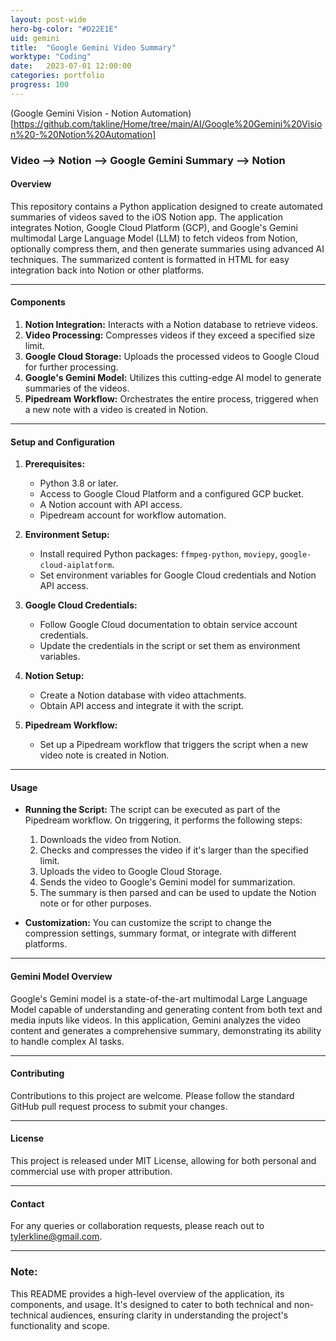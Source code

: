 ```yaml
---
layout: post-wide
hero-bg-color: "#D22E1E"
uid: gemini
title:  "Google Gemini Video Summary"
worktype: "Coding"
date:   2023-07-01 12:00:00
categories: portfolio
progress: 100
---
```


(Google Gemini Vision - Notion Automation)[https://github.com/takline/Home/tree/main/AI/Google%20Gemini%20Vision%20-%20Notion%20Automation]


### Video --> Notion --> Google Gemini Summary --> Notion

#### **Overview**

This repository contains a Python application designed to create automated summaries of videos saved to the iOS Notion app. The application integrates Notion, Google Cloud Platform (GCP), and Google's Gemini multimodal Large Language Model (LLM) to fetch videos from Notion, optionally compress them, and then generate summaries using advanced AI techniques. The summarized content is formatted in HTML for easy integration back into Notion or other platforms.

---

#### **Components**

1. **Notion Integration:** Interacts with a Notion database to retrieve videos.
2. **Video Processing:** Compresses videos if they exceed a specified size limit.
3. **Google Cloud Storage:** Uploads the processed videos to Google Cloud for further processing.
4. **Google's Gemini Model:** Utilizes this cutting-edge AI model to generate summaries of the videos.
5. **Pipedream Workflow:** Orchestrates the entire process, triggered when a new note with a video is created in Notion.

---

#### **Setup and Configuration**

1. **Prerequisites:**
    - Python 3.8 or later.
    - Access to Google Cloud Platform and a configured GCP bucket.
    - A Notion account with API access.
    - Pipedream account for workflow automation.

2. **Environment Setup:**
    - Install required Python packages: `ffmpeg-python`, `moviepy`, `google-cloud-aiplatform`.
    - Set environment variables for Google Cloud credentials and Notion API access.

3. **Google Cloud Credentials:**
    - Follow Google Cloud documentation to obtain service account credentials.
    - Update the credentials in the script or set them as environment variables.

4. **Notion Setup:**
    - Create a Notion database with video attachments.
    - Obtain API access and integrate it with the script.

5. **Pipedream Workflow:**
    - Set up a Pipedream workflow that triggers the script when a new video note is created in Notion.

---

#### **Usage**

- **Running the Script:**
  The script can be executed as part of the Pipedream workflow. On triggering, it performs the following steps:
  1. Downloads the video from Notion.
  2. Checks and compresses the video if it's larger than the specified limit.
  3. Uploads the video to Google Cloud Storage.
  4. Sends the video to Google's Gemini model for summarization.
  5. The summary is then parsed and can be used to update the Notion note or for other purposes.

- **Customization:**
  You can customize the script to change the compression settings, summary format, or integrate with different platforms.

---

#### **Gemini Model Overview**

Google's Gemini model is a state-of-the-art multimodal Large Language Model capable of understanding and generating content from both text and media inputs like videos. In this application, Gemini analyzes the video content and generates a comprehensive summary, demonstrating its ability to handle complex AI tasks.

---

#### **Contributing**

Contributions to this project are welcome. Please follow the standard GitHub pull request process to submit your changes.

---

#### **License**

This project is released under MIT License, allowing for both personal and commercial use with proper attribution.

---

#### **Contact**

For any queries or collaboration requests, please reach out to tylerkline@gmail.com.

---

### **Note:**

This README provides a high-level overview of the application, its components, and usage. It's designed to cater to both technical and non-technical audiences, ensuring clarity in understanding the project's functionality and scope.
 
